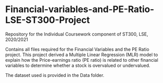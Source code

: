 # Financial-variables-and-PE-Ratio-LSE-ST300-Project


Repository for the Individual Coursework component of ST300, LSE, 2020/2021

Contains all files required for the Financial Variables and the PE Ratio project. This project derived a Multiple Linear Regression (MLR) model to explain how the Price-earnings ratio (PE ratio) is related to other financial variables to determine whether a stock is overvalued or undervalued.

The dataset used is provided in the Data folder.

